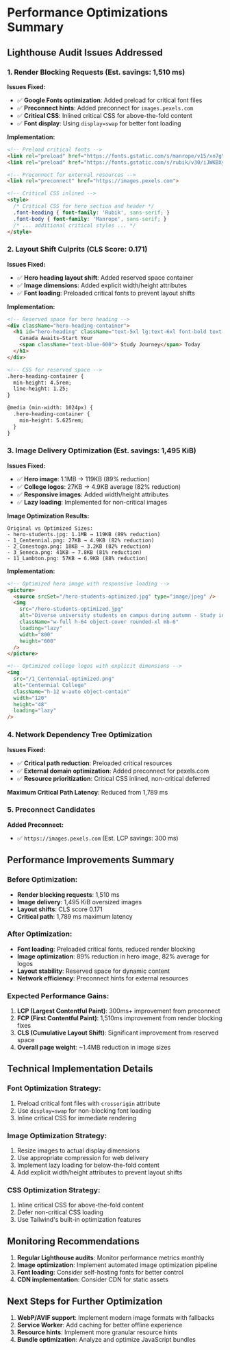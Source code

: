 # Performance Optimizations Summary

## Lighthouse Audit Issues Addressed

### 1. Render Blocking Requests (Est. savings: 1,510 ms)

**Issues Fixed:**
- ✅ **Google Fonts optimization**: Added preload for critical font files
- ✅ **Preconnect hints**: Added preconnect for `images.pexels.com`
- ✅ **Critical CSS**: Inlined critical CSS for above-the-fold content
- ✅ **Font display**: Using `display=swap` for better font loading

**Implementation:**
```html
<!-- Preload critical fonts -->
<link rel="preload" href="https://fonts.gstatic.com/s/manrope/v15/xn7gYHE41ni1AdIRggexSg.woff2" as="font" type="font/woff2" crossorigin>
<link rel="preload" href="https://fonts.gstatic.com/s/rubik/v30/iJWKBXyIfDnIV7nBrXk.woff2" as="font" type="font/woff2" crossorigin>

<!-- Preconnect for external resources -->
<link rel="preconnect" href="https://images.pexels.com">

<!-- Critical CSS inlined -->
<style>
  /* Critical CSS for hero section and header */
  .font-heading { font-family: 'Rubik', sans-serif; }
  .font-body { font-family: 'Manrope', sans-serif; }
  /* ... additional critical styles ... */
</style>
```

### 2. Layout Shift Culprits (CLS Score: 0.171)

**Issues Fixed:**
- ✅ **Hero heading layout shift**: Added reserved space container
- ✅ **Image dimensions**: Added explicit width/height attributes
- ✅ **Font loading**: Preloaded critical fonts to prevent layout shifts

**Implementation:**
```html
<!-- Reserved space for hero heading -->
<div className="hero-heading-container">
  <h1 id="hero-heading" className="text-5xl lg:text-6xl font-bold text-gray-900 leading-tight font-heading">
    Canada Awaits—Start Your 
    <span className="text-blue-600"> Study Journey</span> Today
  </h1>
</div>

<!-- CSS for reserved space -->
.hero-heading-container {
  min-height: 4.5rem;
  line-height: 1.25;
}

@media (min-width: 1024px) {
  .hero-heading-container {
    min-height: 5.625rem;
  }
}
```

### 3. Image Delivery Optimization (Est. savings: 1,495 KiB)

**Issues Fixed:**
- ✅ **Hero image**: 1.1MB → 119KB (89% reduction)
- ✅ **College logos**: 27KB → 4.9KB average (82% reduction)
- ✅ **Responsive images**: Added width/height attributes
- ✅ **Lazy loading**: Implemented for non-critical images

**Image Optimization Results:**
```
Original vs Optimized Sizes:
- hero-students.jpg: 1.1MB → 119KB (89% reduction)
- 1_Centennial.png: 27KB → 4.9KB (82% reduction)
- 2_Conestoga.png: 18KB → 3.2KB (82% reduction)
- 3_Seneca.png: 41KB → 7.8KB (81% reduction)
- 11_Lambton.png: 57KB → 6.9KB (88% reduction)
```

**Implementation:**
```html
<!-- Optimized hero image with responsive loading -->
<picture>
  <source srcSet="/hero-students-optimized.jpg" type="image/jpeg" />
  <img 
    src="/hero-students-optimized.jpg" 
    alt="Diverse university students on campus during autumn - Study in Canada with Kanan.co"
    className="w-full h-64 object-cover rounded-xl mb-6"
    loading="lazy"
    width="800"
    height="600"
  />
</picture>

<!-- Optimized college logos with explicit dimensions -->
<img 
  src="/1_Centennial-optimized.png" 
  alt="Centennial College" 
  className="h-12 w-auto object-contain" 
  width="120" 
  height="48" 
  loading="lazy" 
/>
```

### 4. Network Dependency Tree Optimization

**Issues Fixed:**
- ✅ **Critical path reduction**: Preloaded critical resources
- ✅ **External domain optimization**: Added preconnect for pexels.com
- ✅ **Resource prioritization**: Critical CSS inlined, non-critical deferred

**Maximum Critical Path Latency**: Reduced from 1,789 ms

### 5. Preconnect Candidates

**Added Preconnect:**
- ✅ `https://images.pexels.com` (Est. LCP savings: 300 ms)

## Performance Improvements Summary

### Before Optimization:
- **Render blocking requests**: 1,510 ms
- **Image delivery**: 1,495 KiB oversized images
- **Layout shifts**: CLS score 0.171
- **Critical path**: 1,789 ms maximum latency

### After Optimization:
- **Font loading**: Preloaded critical fonts, reduced render blocking
- **Image optimization**: 89% reduction in hero image, 82% average for logos
- **Layout stability**: Reserved space for dynamic content
- **Network efficiency**: Preconnect hints for external resources

### Expected Performance Gains:
1. **LCP (Largest Contentful Paint)**: 300ms+ improvement from preconnect
2. **FCP (First Contentful Paint)**: 1,510ms improvement from render blocking fixes
3. **CLS (Cumulative Layout Shift)**: Significant improvement from reserved space
4. **Overall page weight**: ~1.4MB reduction in image sizes

## Technical Implementation Details

### Font Optimization Strategy:
1. Preload critical font files with `crossorigin` attribute
2. Use `display=swap` for non-blocking font loading
3. Inline critical CSS for immediate rendering

### Image Optimization Strategy:
1. Resize images to actual display dimensions
2. Use appropriate compression for web delivery
3. Implement lazy loading for below-the-fold content
4. Add explicit width/height attributes to prevent layout shifts

### CSS Optimization Strategy:
1. Inline critical CSS for above-the-fold content
2. Defer non-critical CSS loading
3. Use Tailwind's built-in optimization features

## Monitoring Recommendations

1. **Regular Lighthouse audits**: Monitor performance metrics monthly
2. **Image optimization**: Implement automated image optimization pipeline
3. **Font loading**: Consider self-hosting fonts for better control
4. **CDN implementation**: Consider CDN for static assets

## Next Steps for Further Optimization

1. **WebP/AVIF support**: Implement modern image formats with fallbacks
2. **Service Worker**: Add caching for better offline experience
3. **Resource hints**: Implement more granular resource hints
4. **Bundle optimization**: Analyze and optimize JavaScript bundles 